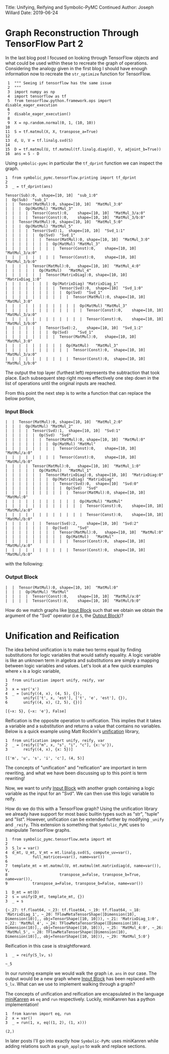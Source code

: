 Title: Unifying, Reifying and Symbolic-PyMC Continued
Author: Joseph Willard
Date: 2019-06-24


# Graph Reconstruction Through TensorFlow Part 2

In the last blog post I focused on looking through TensorFlow objects
and what could be used within these to recreate the graph of
operations. Considering the analogy given in the first blog I should
have enough information now to recreate the `str_optimize` function
for TensorFlow.

     1  """ Seeing if tensorflow has the same issue
     2  """
     3  import numpy as np
     4  import tensorflow as tf
     5  from tensorflow.python.framework.ops import disable_eager_execution
     6  
     7  disable_eager_execution()
     8  
     9  X = np.random.normal(0, 1, (10, 10))
    10  
    11  S = tf.matmul(X, X, transpose_a=True)
    12  
    13  d, U, V = tf.linalg.svd(S)
    14  
    15  D = tf.matmul(U, tf.matmul(tf.linalg.diag(d), V, adjoint_b=True))
    16  ans = S - D

Using `symbolic-pymc` in particular the `tf_dprint` function we
can inspect the graph.

    1  from symbolic_pymc.tensorflow.printing import tf_dprint
    2  
    3  _ = tf_dprint(ans)

    Tensor(Sub):0,	shape=[10, 10]	"sub_1:0"
    |  Op(Sub)	"sub_1"
    |  |  Tensor(MatMul):0,	shape=[10, 10]	"MatMul_3:0"
    |  |  |  Op(MatMul)	"MatMul_3"
    |  |  |  |  Tensor(Const):0,	shape=[10, 10]	"MatMul_3/a:0"
    |  |  |  |  Tensor(Const):0,	shape=[10, 10]	"MatMul_3/b:0"
    |  |  Tensor(MatMul):0,	shape=[10, 10]	"MatMul_5:0"
    |  |  |  Op(MatMul)	"MatMul_5"
    |  |  |  |  Tensor(Svd):1,	shape=[10, 10]	"Svd_1:1"
    |  |  |  |  |  Op(Svd)	"Svd_1"
    |  |  |  |  |  |  Tensor(MatMul):0,	shape=[10, 10]	"MatMul_3:0"
    |  |  |  |  |  |  |  Op(MatMul)	"MatMul_3"
    |  |  |  |  |  |  |  |  Tensor(Const):0,	shape=[10, 10]	"MatMul_3/a:0"
    |  |  |  |  |  |  |  |  Tensor(Const):0,	shape=[10, 10]	"MatMul_3/b:0"
    |  |  |  |  Tensor(MatMul):0,	shape=[10, 10]	"MatMul_4:0"
    |  |  |  |  |  Op(MatMul)	"MatMul_4"
    |  |  |  |  |  |  Tensor(MatrixDiag):0,	shape=[10, 10]	"MatrixDiag_1:0"
    |  |  |  |  |  |  |  Op(MatrixDiag)	"MatrixDiag_1"
    |  |  |  |  |  |  |  |  Tensor(Svd):0,	shape=[10]	"Svd_1:0"
    |  |  |  |  |  |  |  |  |  Op(Svd)	"Svd_1"
    |  |  |  |  |  |  |  |  |  |  Tensor(MatMul):0,	shape=[10, 10]	"MatMul_3:0"
    |  |  |  |  |  |  |  |  |  |  |  Op(MatMul)	"MatMul_3"
    |  |  |  |  |  |  |  |  |  |  |  |  Tensor(Const):0,	shape=[10, 10]	"MatMul_3/a:0"
    |  |  |  |  |  |  |  |  |  |  |  |  Tensor(Const):0,	shape=[10, 10]	"MatMul_3/b:0"
    |  |  |  |  |  |  Tensor(Svd):2,	shape=[10, 10]	"Svd_1:2"
    |  |  |  |  |  |  |  Op(Svd)	"Svd_1"
    |  |  |  |  |  |  |  |  Tensor(MatMul):0,	shape=[10, 10]	"MatMul_3:0"
    |  |  |  |  |  |  |  |  |  Op(MatMul)	"MatMul_3"
    |  |  |  |  |  |  |  |  |  |  Tensor(Const):0,	shape=[10, 10]	"MatMul_3/a:0"
    |  |  |  |  |  |  |  |  |  |  Tensor(Const):0,	shape=[10, 10]	"MatMul_3/b:0"

The output the top layer (furthest left) represents the subtraction
that took place. Each subsequent step right moves effectively one step
down in the list of operations until the original inputs are reached.

From this point the next step is to write a function that can replace
the below portion,

### Input Block
    |  |  Tensor(MatMul):0,	shape=[10, 10]	"MatMul_2:0"
    |  |  |  Op(MatMul)	"MatMul_2"
    |  |  |  |  Tensor(Svd):1,	shape=[10, 10]	"Svd:1"
    |  |  |  |  |  Op(Svd)	"Svd"
    |  |  |  |  |  |  Tensor(MatMul):0,	shape=[10, 10]	"MatMul:0"
    |  |  |  |  |  |  |  Op(MatMul)	"MatMul"
    |  |  |  |  |  |  |  |  Tensor(Const):0,	shape=[10, 10]	"MatMul/a:0"
    |  |  |  |  |  |  |  |  Tensor(Const):0,	shape=[10, 10]	"MatMul/b:0"
    |  |  |  |  Tensor(MatMul):0,	shape=[10, 10]	"MatMul_1:0"
    |  |  |  |  |  Op(MatMul)	"MatMul_1"
    |  |  |  |  |  |  Tensor(MatrixDiag):0,	shape=[10, 10]	"MatrixDiag:0"
    |  |  |  |  |  |  |  Op(MatrixDiag)	"MatrixDiag"
    |  |  |  |  |  |  |  |  Tensor(Svd):0,	shape=[10]	"Svd:0"
    |  |  |  |  |  |  |  |  |  Op(Svd)	"Svd"
    |  |  |  |  |  |  |  |  |  |  Tensor(MatMul):0,	shape=[10, 10]	"MatMul:0"
    |  |  |  |  |  |  |  |  |  |  |  Op(MatMul)	"MatMul"
    |  |  |  |  |  |  |  |  |  |  |  |  Tensor(Const):0,	shape=[10, 10]	"MatMul/a:0"
    |  |  |  |  |  |  |  |  |  |  |  |  Tensor(Const):0,	shape=[10, 10]	"MatMul/b:0"
    |  |  |  |  |  |  Tensor(Svd):2,	shape=[10, 10]	"Svd:2"
    |  |  |  |  |  |  |  Op(Svd)	"Svd"
    |  |  |  |  |  |  |  |  Tensor(MatMul):0,	shape=[10, 10]	"MatMul:0"
    |  |  |  |  |  |  |  |  |  Op(MatMul)	"MatMul"
    |  |  |  |  |  |  |  |  |  |  Tensor(Const):0,	shape=[10, 10]	"MatMul/a:0"
    |  |  |  |  |  |  |  |  |  |  Tensor(Const):0,	shape=[10, 10]	"MatMul/b:0"

with the following:

### Output Block
    |  |  Tensor(MatMul):0,	shape=[10, 10]	"MatMul:0"
    |  |  |  Op(MatMul)	"MatMul"
    |  |  |  |  Tensor(Const):0,	shape=[10, 10]	"MatMul/a:0"
    |  |  |  |  Tensor(Const):0,	shape=[10, 10]	"MatMul/b:0"

How do we match graphs like [Input Block](#input-block) such that we obtain we obtain
the argument of the "Svd" operator (i.e `S`, the [Output Block](#output-block))? 


# Unification and Reification

The idea behind unification is to make two terms equal by finding
substitutions for logic variables that would satisfy equality. A logic
variable is like an unknown term in algebra and substitutions are
simply a mapping between logic variables and values. Let's look at a
few quick examples where `x` is a logic variable,

    1  from unification import unify, reify, var
    2  
    3  x = var('x')
    4  _ = [unify((4, x), (4, 5), {}),
    5       unify(['t', x, 'est'], ['t', 'e', 'est'], {}),
    6       unify((4, x), (2, 5), {})]

    [{~x: 5}, {~x: 'e'}, False]

Reification is the opposite operation to unification. This implies that it takes a
variable and a substitution and returns a value that contains no
variables. Below is a quick example using Matt Rocklin's [unification](https://github.com/mrocklin/unification) library,

    1  from unification import unify, reify, var
    2  _ = [reify(["m", x, "s", "i", "c"], {x:'u'}),
    3       reify((4, x), {x: 5})]

    [['m', 'u', 's', 'i', 'c'], (4, 5)]

The concepts of "unification" and "reification" are important in term
rewriting, and what we have been discussing up to this point is term
rewriting!

Now, we want to unify [Input Block](#input-block) with another graph containing a
logic variable as the input for an "Svd". We can then use this logic
variable to reify.

How do we do this with a TensorFlow graph? Using the unification
 library we already have support for most basic builtin types such as
 "str", "tuple" and "list". However, unification can be extended
 further by modifying `_unify` and `_reify`. This extension is
 something that `Symbolic_PyMC` uses to manipulate TensorFlow graphs.

    1  from symbolic_pymc.tensorflow.meta import mt
    2  
    3  S_lv = var()
    4  d_mt, U_mt, V_mt = mt.linalg.svd(S, compute_uv=var(),
    5  			full_matrices=var(), name=var())
    6  
    7  template_mt = mt.matmul(U, mt.matmul(mt.matrixdiag(d, name=var()), V,
    8  					    transpose_a=False, transpose_b=True, name=var()),
    9  			transpose_a=False, transpose_b=False, name=var())

    1  D_mt = mt(D)
    2  s = unify(D_mt, template_mt, {})
    3  _ = s

    {~_27: tf.float64, ~_23: tf.float64, ~_19: tf.float64, ~_18: 'MatrixDiag_1', ~_20: TFlowMetaTensorShape([Dimension(10), Dimension(10)],, obj=TensorShape([10, 10])), ~_21: 'MatrixDiag_1:0', ~_22: 'MatMul_4', ~_24: TFlowMetaTensorShape([Dimension(10), Dimension(10)],, obj=TensorShape([10, 10])), ~_25: 'MatMul_4:0', ~_26: 'MatMul_5', ~_28: TFlowMetaTensorShape([Dimension(10), Dimension(10)],, obj=TensorShape([10, 10])), ~_29: 'MatMul_5:0'}

Reification in this case is straightforward.

    1  _ = reify(S_lv, s)

    ~_5

In our running example we would walk the graph i.e. `ans` in our
case. The output would be a new graph where [Input Block](#input-block) has been
replaced with `S_lv`. What can we use to implement walking through a
graph?

The concepts of unification and reification are encapsulated in the
language [miniKanren](http://minikanren.org/) as `eq` and `run` respectively. Luckily, miniKanren has a python
implementation! 

    1  from kanren import eq, run
    2  x = var()
    3  _ = run(1, x, eq((1, 2), (1, x)))

    (2,)

In later posts I'll go into exactly how `Symbolic-PyMc` uses
miniKanren while adding relations such as `graph_applyo` to walk and
replace sections.

